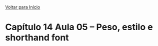 [Voltar para Início](https://github.com/vinis-moraes/curso-html-css)
# Capítulo 14 Aula 05 – Peso, estilo e shorthand font
